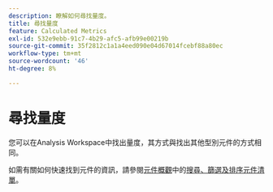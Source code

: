 ```yaml
---
description: 瞭解如何尋找量度。
title: 尋找量度
feature: Calculated Metrics
exl-id: 532e9ebb-91c7-4b29-afc5-afb99e00219b
source-git-commit: 35f2812c1a1a4eed090e04d67014fcebf88a80ec
workflow-type: tm+mt
source-wordcount: '46'
ht-degree: 8%

---
```


# 尋找量度

您可以在Analysis Workspace中找出量度，其方式與找出其他型別元件的方式相同。

如需有關如何快速找到元件的資訊，請參閱[元件概觀](/help/analyze/analysis-workspace/components/analysis-workspace-components.md#search-filter-and-sort-the-component-list)中的[搜尋、篩選及排序元件清單](/help/analyze/analysis-workspace/components/analysis-workspace-components.md)。
